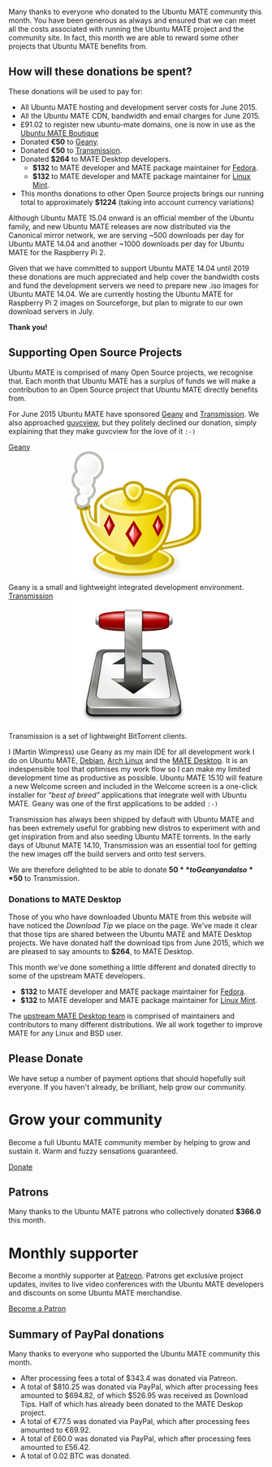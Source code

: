 <!--
.. title: Ubuntu MATE June 2015 supporters
.. slug: ubuntu-mate-june-2015-supporters
.. date: 2015-06-30 19:32:42 UTC
.. tags: Ubuntu,MATE,community,donate
.. link: 
.. description: Community members who supported Ubuntu MATE this month.
.. type: text
.. author: Martin Wimpress
-->

Many thanks to everyone who donated to the Ubuntu MATE community this month. You
have been generous as always and ensured that we can meet all the costs
associated with running the Ubuntu MATE project and the community site. In fact,
this month we are able to reward some other projects that Ubuntu MATE benefits
from.

## How will these donations be spent?

These donations will be used to pay for:

  * All Ubuntu MATE hosting and development server costs for June 2015.
  * All the Ubuntu MATE CDN, bandwidth and email charges for June 2015.
  * &pound;91.02 to register new ubuntu-mate domains, one is now in use as the [Ubuntu MATE Boutique](https://ubuntu-mate.boutique)
  * Donated **€50** to [Geany](http://www.geany.org/).
  * Donated **€50** to [Transmission](http://www.transmissionbt.com/).
  * Donated **$264** to MATE Desktop developers.
    * **$132** to MATE developer and MATE package maintainer for [Fedora](http://getfedora.org).
    * **$132** to MATE developer and MATE package maintainer for [Linux Mint](http://linuxmint.com).
  * This months donations to other Open Source projects brings our running total to approximately **$1224** (taking into account currency variations)

Although Ubuntu MATE 15.04 onward is an official member of the Ubuntu family,
and new Ubuntu MATE releases are now distributed via the Canonical mirror
network, we are serving ~500 downloads per day for Ubuntu MATE 14.04 and
another ~1000 downloads per day for Ubuntu MATE for the Raspberry Pi 2. 

Given that we have committed to support Ubuntu MATE 14.04 until 2019
these donations are much appreciated and help cover the bandwidth costs
and fund the development servers we need to prepare new .iso images for
Ubuntu MATE 14.04. We are currently hosting the Ubuntu MATE for Raspberry
Pi 2 images on Sourceforge, but plan to migrate to our own download
servers in July.

**Thank you!**

## Supporting Open Source Projects

Ubuntu MATE is comprised of many Open Source projects, we recognise that. Each
month that Ubuntu MATE has a surplus of funds we will make a contribution to an
Open Source project that Ubuntu MATE directly benefits from. 

For June 2015 Ubuntu MATE have sponsored [Geany](http://www.geany.org/)
and [Transmission](http://www.transmissionbt.com/). We also approached
[guvcview](http://guvcview.sourceforge.net/), but they politely declined our
donation, simply explaining that they make guvcview for the love of it `:-)`

<div class="row">
  <div class="col-lg-6">
    <div class="bs-component">
      <div class="list-group">
        <a class="list-group-item active" href="http://www.geany.org/">Geany</a>
        <a class="list-group-item"><div align="center"><img src="/gallery/blog/geany.png" /></div></a>
        <a class="list-group-item">Geany is a small and lightweight integrated development environment.</a>
      </div>
    </div>
  </div>
  <div class="col-lg-6">
    <div class="bs-component">
      <div class="list-group">
        <a class="list-group-item active" href="http://www.transmissionbt.com/">Transmission</a>
        <a class="list-group-item"><div align="center"><img src="/gallery/blog/transmission.png" /></div></a>
        <a class="list-group-item">Transmission is a set of lightweight BitTorrent clients.</a>
      </div>
    </div>
  </div>
</div>

I (Martin Wimpress) use Geany as my main IDE for all development work I
do on Ubuntu MATE, [Debian](http://debian.org), [Arch Linux](http://archlinux.org)
and the [MATE Desktop](http://mate-desktop.org). It is an indespensible
tool that optimises my work flow so I can make my limited development
time as productive as possible. Ubuntu MATE 15.10 will feature a new
Welcome screen and included in the Welcome screen is a one-click
installer for *"best of breed"* applications that integrate well with
Ubuntu MATE. Geany was one of the first applications to be added `:-)`

Transmission has always been shipped by default with Ubuntu MATE and has
been extremely useful for grabbing new distros to experiment with and get
inspiration from and also seeding Ubuntu MATE torrents. In the early days
of Ubunut MATE 14.10, Transmission was an essential tool for getting the
new images off the build servers and onto test servers.

We are therefore delighted to be able to donate **$50** to Geany and also
**$50** to Transmission.

### Donations to MATE Desktop

Those of you who have downloaded Ubuntu MATE from this website will have
noticed the *Download Tip* we place on the page. We've made it clear
that those tips are shared between the Ubuntu MATE and MATE Desktop
projects. We have donated half the download tips from June 2015, which
we are pleased to say amounts to **$264**, to MATE Desktop.

This month we've done something a little different and donated directly
to some of the upstream MATE developers.

  * **$132** to MATE developer and MATE package maintainer for [Fedora](http://getfedora.org).
  * **$132** to MATE developer and MATE package maintainer for [Linux Mint](http://linuxmint.com).
  
The [upstream MATE Desktop team](http://mate-desktop.org/team/) is comprised
of maintainers and contributors to many different distributions. We 
all work together to improve MATE for any Linux and BSD user.

## Please Donate

We have setup a number of payment options that should hopefully suit everyone.
If you haven't already, be brilliant, help grow our community.

<div class="bs-component">
    <div class="jumbotron">
        <h1>Grow your community</h1>
        <p>Become a full Ubuntu MATE community member by helping to grow and
        sustain it. Warm and fuzzy sensations guaranteed.</p>
        <a href="/donate/" class="btn btn-primary btn-lg">Donate</a>
        </p>
    </div>
</div>

## Patrons

Many thanks to the Ubuntu MATE patrons who collectively donated **$366.0** this month.

<div class="bs-component">
    <div class="jumbotron">
        <h1>Monthly supporter</h1>
        <p>Become a monthly supporter at <a href="http://www.patreon.com/ubuntu_mate">Patreon</a>.
        Patrons get exclusive project updates, invites to live video conferences with the Ubuntu
        MATE developers and discounts on some Ubuntu MATE merchandise.</p>
        <a href="http://www.patreon.com/ubuntu_mate" class="btn btn-primary btn-lg">Become a Patron</a>
        </p>
    </div>
</div>

## Summary of PayPal donations

Many thanks to everyone who supported the Ubuntu MATE community this month.

  * After processing fees a total of $343.4 was donated via Patreon.
  * A total of $810.25 was donated via PayPal, which after processing fees amounted to $694.82, of which $526.95 was received as Download Tips. Half of which has already been donated to the MATE Deskop project.
  * A total of &euro;77.5 was donated via PayPal, which after processing fees amounted to &euro;69.92.
  * A total of &pound;60.0 was donated via PayPal, which after processing fees amounted to &pound;56.42.
  * A total of 0.02 BTC was donated.